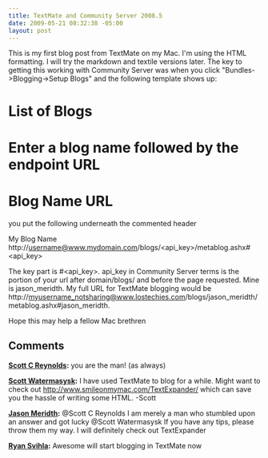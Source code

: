 ```yaml
---
title: TextMate and Community Server 2008.5
date: 2009-05-21 08:32:38 -05:00
layout: post
---
```


This is my first blog post from TextMate on my Mac. I'm using the HTML formatting. I will try the markdown and textile versions later. The key to getting this working with Community Server was when you click "Bundles->Blogging->Setup Blogs" and the following template shows up:

# List of Blogs  
#  
# Enter a blog name followed by the endpoint URL  
#  
# Blog Name URL  


you put the following underneath the commented header

My Blog Name http://username@www.mydomain.com/blogs/<api_key>/metablog.ashx#<api_key>

The key part is #<api_key>. api_key in Community Server terms is the portion of your url after domain/blogs/ and before the page requested. Mine is jason_meridth. My full URL for TextMate blogging would be http://myusername_notsharing@www.lostechies.com/blogs/jason_meridth/metablog.ashx#jason_meridth.

Hope this may help a fellow Mac brethren

## Comments

**[Scott C Reynolds](#405 "2009-05-21 12:38:10"):** you are the man! (as always)

**[Scott Watermasysk](#406 "2009-05-21 13:49:31"):** I have used TextMate to blog for a while. Might want to check out http://www.smileonmymac.com/TextExpander/ which can save you the hassle of writing some HTML. -Scott

**[Jason Meridth](#407 "2009-05-21 13:59:19"):** @Scott C Reynolds I am merely a man who stumbled upon an answer and got lucky @Scott Watermasysk If you have any tips, please throw them my way. I will definitely check out TextExpander

**[Ryan Svihla](#408 "2009-06-07 23:03:15"):** Awesome will start blogging in TextMate now

